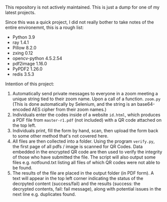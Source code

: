 This repository is not actively maintained. This is just a dump for one of my latest projects.

Since this was a quick project, I did not really bother to take notes of the entire environemnt, this is a rough list:
- Python 3.9
- ray 1.4.1
- Pillow 8.2.0
- zxing 0.12
- opencv-python 4.5.2.54
- pdf2image 1.16.0
- PyPDF2 1.26.0
- redis 3.5.3


Intention of this project:
1. Automatically send private messages to everyone in a zoom meeting a unique string tied to their zoom name. Upon a call of a function. `zoom.py` (This is done automatically by Selenium, and the string is an base64-encoded AES cipher from their zoom names.)
2. Individuals enter the codes inside of a website `id.html`, which produces a PDF file from `master-r1.pdf` (not included) with a QR code attached on the top left.
3. Individuals print, fill the form by hand, scan, then upload the form back to some other method that's not covered here.
4. All files are then collected into a folder. Using the program `verify.py`, the first page of all pdfs / image is scanned for QR Codes. Data embedded in the encrypted QR code are then used to verify the integrity of those who have submitted the file. The script will also output some files e.g. notfound.txt listing all files of which QR codes were not able to be found.
5. The results of the file are placed in the output folder (in PDF form). A text will appear in the top left corner indicating the status of the decrpyted content (success/fail) and the results (success: the decrypted contents, fail: fail message), along with potential issues in the next line e.g. duplicates found.